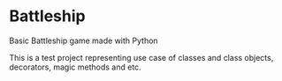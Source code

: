 # Battleship
Basic Battleship game made with Python

This is a test project representing use case of classes and class objects, decorators, magic methods and etc.
